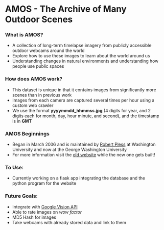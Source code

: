 # AMOS - The Archive of Many Outdoor Scenes

### What is AMOS?
* A collection of long-term timelapse imagery from publicly accessible outdoor webcams around the world
* Explore how to use these images to learn about the world around us
* Understanding changes in natural environments and understanding how people use public spaces

### How does AMOS work?
* This dataset is unique in that it contains images from significantly more scenes than in previous work
* Images from each camera are captured several times per hour using a custom web crawler
* We use the format **yyyymmdd_hhmmss.jpg** (4 digits for year, and 2 digits each for month, day, hour minute, and second), and the timestamp is in **GMT**

### AMOS Beginnings
* Began in March 2006 and is maintained by [Robert Pless](http://research.engineering.wustl.edu/~pless) at Washington University and now at the George Washington University
* For more information visit the [old website](http://amos.cse.wustl.edu/) while the new one gets built!

### To Use:
* Currently working on a flask app integrating the database and the python program for the website


### Future Goals:
* Integrate with [Google Vision API](https://cloud.google.com/vision/)
* Able to rate images on *wow factor*
* MD5 Hash for images
* Take webcams with already stored data and link to them




